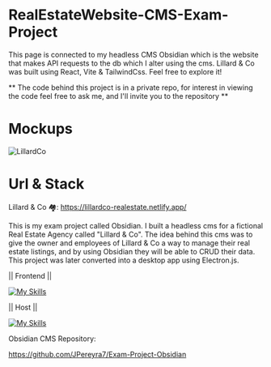 # RealEstateWebsite-CMS-Exam-Project
This page is connected to my headless CMS Obsidian which is the website that makes API requests to the db which I alter using the cms.
Lillard & Co was built using React, Vite & TailwindCss. Feel free to explore it!

** The code behind this project is in a private repo, for interest in viewing the code feel free to ask me, and I'll invite you to the repository **


# Mockups

![LillardCo](https://github.com/user-attachments/assets/16fb7ba8-0b3d-42db-a2ee-f8536328a81f)


# Url & Stack

Lillard & Co 🏘️: https://lillardco-realestate.netlify.app/

This is my exam project called Obsidian. I built a headless cms for a fictional Real Estate Agency called "Lillard & Co". The idea behind this cms was to give the owner and employees of Lillard & Co a way to manage their real estate listings, and by using Obsidian they will be able to CRUD their data. This project was later converted into a desktop app using Electron.js.


|| Frontend ||

[![My Skills](https://skillicons.dev/icons?i=react,ts,tailwindcss,electron,jest,vscode)](https://skillicons.dev)

|| Host ||

[![My Skills](https://skillicons.dev/icons?i=netlify)](https://skillicons.dev)

Obsidian CMS Repository:

https://github.com/JPereyra7/Exam-Project-Obsidian




